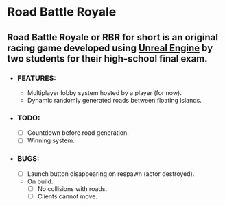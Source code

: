 # Road Battle Royale

## Road Battle Royale or RBR for short is an original racing game developed using [Unreal Engine](https://www.unrealengine.com/en-US/what-is-unreal-engine-4) by two students for their high-school final exam.

- ### FEATURES:
  - Multiplayer lobby system hosted by a player (for now).
  - Dynamic randomly generated roads between floating islands.

- ### TODO:
  - [ ] Countdown before road generation.
  - [ ] Winning system.
  
- ### BUGS:
  - [ ] Launch button disappearing on respawn (actor destroyed).
  - On build:
    - [ ] No collisions with roads.
    - [ ] Clients cannot move.
